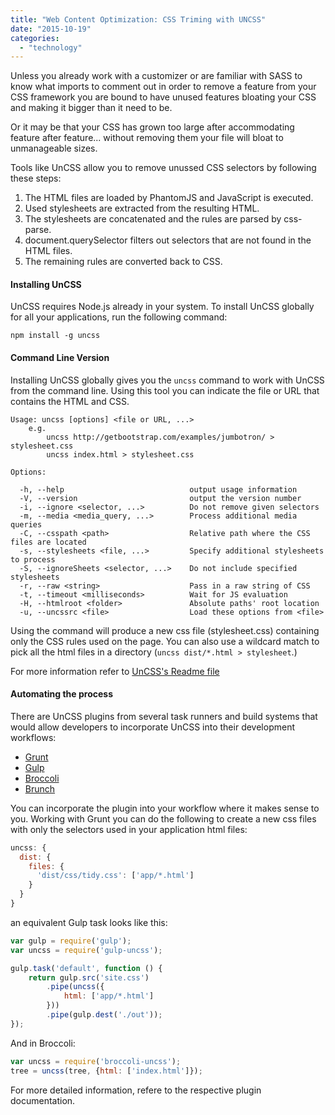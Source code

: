 ```yaml
---
title: "Web Content Optimization: CSS Triming with UNCSS"
date: "2015-10-19"
categories: 
  - "technology"
---
```


Unless you already work with a customizer or are familiar with SASS to know what imports to comment out in order to remove a feature from your CSS framework you are bound to have unused features bloating your CSS and making it bigger than it need to be.

Or it may be that your CSS has grown too large after accommodating feature after feature... without removing them your file will bloat to unmanageable sizes.

Tools like UnCSS allow you to remove unussed CSS selectors by following these steps:

1. The HTML files are loaded by PhantomJS and JavaScript is executed.
2. Used stylesheets are extracted from the resulting HTML.
3. The stylesheets are concatenated and the rules are parsed by css-parse.
4. document.querySelector filters out selectors that are not found in the HTML files.
5. The remaining rules are converted back to CSS.

#### Installing UnCSS

UnCSS requires Node.js already in your system. To install UnCSS globally for all your applications, run the following command:

```
npm install -g uncss
```

#### Command Line Version

Installing UnCSS globally gives you the `uncss` command to work with UnCSS from the command line. Using this tool you can indicate the file or URL that contains the HTML and CSS.

```
Usage: uncss [options] <file or URL, ...>
    e.g. 
        uncss http://getbootstrap.com/examples/jumbotron/ > stylesheet.css
        uncss index.html > stylesheet.css

Options:

  -h, --help                            output usage information
  -V, --version                         output the version number
  -i, --ignore <selector, ...>          Do not remove given selectors
  -m, --media <media_query, ...>        Process additional media queries
  -C, --csspath <path>                  Relative path where the CSS files are located
  -s, --stylesheets <file, ...>         Specify additional stylesheets to process
  -S, --ignoreSheets <selector, ...>    Do not include specified stylesheets
  -r, --raw <string>                    Pass in a raw string of CSS
  -t, --timeout <milliseconds>          Wait for JS evaluation
  -H, --htmlroot <folder>               Absolute paths' root location
  -u, --uncssrc <file>                  Load these options from <file>
```

Using the command will produce a new css file (stylesheet.css) containing only the CSS rules used on the page. You can also use a wildcard match to pick all the html files in a directory (`uncss dist/*.html > stylesheet`.)

For more information refer to [UnCSS's Readme file](https://github.com/giakki/uncss/blob/master/README.md)

#### Automating the process

There are UnCSS plugins from several task runners and build systems that would allow developers to incorporate UnCSS into their development workflows:

- [Grunt](https://github.com/addyosmani/grunt-uncss)
- [Gulp](https://github.com/ben-eb/gulp-uncss)
- [Broccoli](https://github.com/sindresorhus/broccoli-uncss)
- [Brunch](https://github.com/jakubburkiewicz/uncss-brunch)

You can incorporate the plugin into your workflow where it makes sense to you. Working with Grunt you can do the following to create a new css files with only the selectors used in your application html files:

```javascript
uncss: {
  dist: {
    files: {
      'dist/css/tidy.css': ['app/*.html']
    }
  }
}
```

an equivalent Gulp task looks like this:

```javascript
var gulp = require('gulp');
var uncss = require('gulp-uncss');

gulp.task('default', function () {
    return gulp.src('site.css')
        .pipe(uncss({
            html: ['app/*.html']
        }))
        .pipe(gulp.dest('./out'));
});
```

And in Broccoli:

```javascript
var uncss = require('broccoli-uncss');
tree = uncss(tree, {html: ['index.html']});
```

For more detailed information, refere to the respective plugin documentation.
